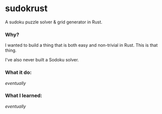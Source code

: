 # sudokrust

A sudoku puzzle solver & grid generator in Rust.

### Why?

I wanted to build a thing that is both easy and non-trivial in Rust. This is that thing.

I've also never built a Sodoku solver.

### What it do:

*eventually*

### What I learned:

*eventually*
